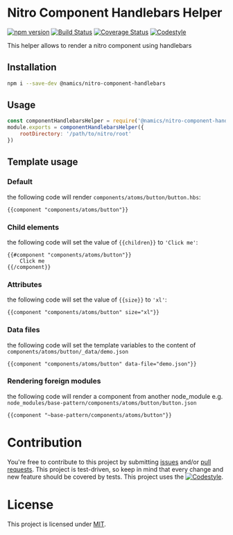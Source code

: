 # Nitro Component Handlebars Helper

[![npm version](https://badge.fury.io/js/%40namics%2Fnitro-component-handlebars.svg)](https://badge.fury.io/js/%40namics%2Fnitro-component-handlebars)
[![Build Status](https://travis-ci.org/namics/nitro-component-handlebars.svg?branch=master)](https://travis-ci.org/namics/nitro-component-handlebars)
[![Coverage Status](https://coveralls.io/repos/github/namics/nitro-component-handlebars/badge.svg?branch=master)](https://coveralls.io/github/namics/nitro-component-handlebars?branch=master)
[![Codestyle](https://img.shields.io/badge/codestyle-namics-green.svg)](https://github.com/namics/eslint-config-namics)

This helper allows to render a nitro component using handlebars

## Installation

```bash
npm i --save-dev @namics/nitro-component-handlebars
```

## Usage

```js
const componentHandlebarsHelper = require('@namics/nitro-component-handlebars');
module.exports = componentHandlebarsHelper({
    rootDirectory: '/path/to/nitro/root'
})
```

## Template usage

### Default

the following code will render `components/atoms/button/button.hbs`:

```
{{component "components/atoms/button"}}
```

### Child elements

the following code will set the value of `{{children}}` to `'Click me'`:

```
{{#component "components/atoms/button"}}
    Click me
{{/component}}
```

### Attributes

the following code will set the value of `{{size}}` to `'xl'`:

```
{{component "components/atoms/button" size="xl"}}
```

### Data files

the following code will set the template variables to the content of
`components/atoms/button/_data/demo.json`

```
{{component "components/atoms/button" data-file="demo.json"}}
```

### Rendering foreign modules

the following code will render a component from another node_module
e.g. `node_modules/base-pattern/components/atoms/button/button.json`

```
{{component "~base-pattern/components/atoms/button"}}
```


# Contribution

You're free to contribute to this project by submitting [issues](https://github.com/namics/nitro-component-handlebars/issues) and/or [pull requests](https://github.com/namics/nitro-component-handlebars/pulls). This project is test-driven, so keep in mind that every change and new feature should be covered by tests.
This project uses the [![Codestyle](https://img.shields.io/badge/codestyle-namics-green.svg)](https://github.com/namics/eslint-config-namics).

# License

This project is licensed under [MIT](https://github.com/namics/nitro-component-handlebars/blob/master/LICENSE).
